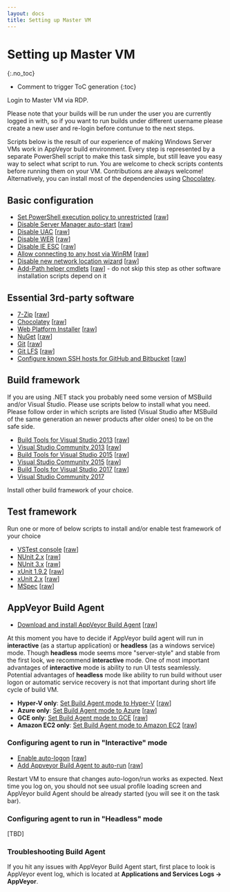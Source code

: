 ```yaml
---
layout: docs
title: Setting up Master VM
---
```


<!-- markdownlint-disable MD022 MD032 -->
# Setting up Master VM
{:.no_toc}

* Comment to trigger ToC generation
{:toc}
<!-- markdownlint-enable MD022 MD032 -->

Login to Master VM via RDP.

Please note that your builds will be run under the user you are currently logged in with, so if you want to run builds under different username please create a new user and re-login before contunue to the next steps.

Scripts below is the result of our experience of making Windows Server VMs work in AppVeyor build environment.
Every step is represented by a separate PowerShell script to make this task simple, but still leave you easy way to select what script to run.
You are welcome to check scripts contents before running them on your VM. Contributions are always welcome! Alternatively, you can install most of the dependencies using [Chocolatey](https://chocolatey.org/).

## Basic configuration

* [Set PowerShell execution policy to unrestricted](https://github.com/appveyor/ci/blob/master/scripts/enterprise/enable_powershell_unrestricted.ps1) [[raw](https://raw.githubusercontent.com/appveyor/ci/master/scripts/enterprise/enable_powershell_unrestricted.ps1)]
* [Disable Server Manager auto-start](https://github.com/appveyor/ci/blob/master/scripts/enterprise/disable_servermanager.ps1) [[raw](https://raw.githubusercontent.com/appveyor/ci/master/scripts/enterprise/disable_servermanager.ps1)]
* [Disable UAC](https://github.com/appveyor/ci/blob/master/scripts/enterprise/disable_uac.ps1) [[raw](https://raw.githubusercontent.com/appveyor/ci/master/scripts/enterprise/disable_uac.ps1)]
* [Disable WER](https://github.com/appveyor/ci/blob/master/scripts/enterprise/disable_wer.ps1) [[raw](https://raw.githubusercontent.com/appveyor/ci/master/scripts/enterprise/disable_wer.ps1)]
* [Disable IE ESC](https://github.com/appveyor/ci/blob/master/scripts/enterprise/disable_ie_esc.ps1) [[raw](https://raw.githubusercontent.com/appveyor/ci/master/scripts/enterprise/disable_ie_esc.ps1)]
* [Allow connecting to any host via WinRM](https://github.com/appveyor/ci/blob/master/scripts/enterprise/update_winrm_allow_hosts.ps1) [[raw](https://raw.githubusercontent.com/appveyor/ci/master/scripts/enterprise/update_winrm_allow_hosts.ps1)]
* [Disable new network location wizard](https://github.com/appveyor/ci/blob/master/scripts/enterprise/disable_new_network_location_wizard.ps1) [[raw](https://raw.githubusercontent.com/appveyor/ci/master/scripts/enterprise/disable_new_network_location_wizard.ps1)]
* [Add-Path helper cmdlets](https://github.com/appveyor/ci/blob/master/scripts/enterprise/install_path_utils.ps1) [[raw](https://raw.githubusercontent.com/appveyor/ci/master/scripts/enterprise/install_path_utils.ps1)] - do not skip this step as other software installation scripts depend on it

 <!--
 Disable unnecessary Windows services and Scheduler tasks
 Disable Windows automatic maintenance
 Disable Windows Updates
 -->

## Essential 3rd-party software

* [7-Zip](https://github.com/appveyor/ci/blob/master/scripts/enterprise/install_7zip.ps1) [[raw](https://raw.githubusercontent.com/appveyor/ci/master/scripts/enterprise/install_7zip.ps1)]
* [Chocolatey](https://github.com/appveyor/ci/blob/master/scripts/enterprise/install_chocolatey.ps1) [[raw](https://raw.githubusercontent.com/appveyor/ci/master/scripts/enterprise/install_chocolatey.ps1)]
* [Web Platform Installer](https://github.com/appveyor/ci/blob/master/scripts/enterprise/install_webpi.ps1) [[raw](https://raw.githubusercontent.com/appveyor/ci/master/scripts/enterprise/install_webpi.ps1)]
* [NuGet](https://github.com/appveyor/ci/blob/master/scripts/enterprise/install_nuget.ps1) [[raw](https://raw.githubusercontent.com/appveyor/ci/master/scripts/enterprise/install_nuget.ps1)]
* [Git](https://github.com/appveyor/ci/blob/master/scripts/enterprise/install_git.ps1) [[raw](https://raw.githubusercontent.com/appveyor/ci/master/scripts/enterprise/install_git.ps1)]
* [Git LFS](https://github.com/appveyor/ci/blob/master/scripts/enterprise/install_git_lfs.ps1) [[raw](https://raw.githubusercontent.com/appveyor/ci/master/scripts/enterprise/install_git_lfs.ps1)]
* [Configure known SSH hosts for GitHub and Bitbucket](https://github.com/appveyor/ci/blob/master/scripts/enterprise/add_ssh_known_hosts.ps1) [[raw](https://raw.githubusercontent.com/appveyor/ci/master/scripts/enterprise/add_ssh_known_hosts.ps1)]

## Build framework

If you are using .NET stack you probably need some version of MSBuild and/or Visual Studio. Please use scripts below to install what you need. Please follow order in which scripts are listed (Visual Studio after MSBuild of the same generation an newer products after older ones) to be on the safe side.

* [Build Tools for Visual Studio 2013](https://github.com/appveyor/ci/blob/master/scripts/enterprise/install_msbuild_tools_2013.ps1) [[raw](https://raw.githubusercontent.com/appveyor/ci/master/scripts/enterprise/install_msbuild_tools_2013.ps1)]
* [Visual Studio Community 2013](https://github.com/appveyor/ci/blob/master/scripts/enterprise/install_vs2013.ps1) [[raw](https://raw.githubusercontent.com/appveyor/ci/master/scripts/enterprise/install_vs2013.ps1)]
* [Build Tools for Visual Studio 2015](https://github.com/appveyor/ci/blob/master/scripts/enterprise/install_msbuild_tools_2015.ps1) [[raw](https://raw.githubusercontent.com/appveyor/ci/master/scripts/enterprise/install_msbuild_tools_2015.ps1)]
* [Visual Studio Community 2015](https://github.com/appveyor/ci/blob/master/scripts/enterprise/install_vs2015.ps1) [[raw](https://raw.githubusercontent.com/appveyor/ci/master/scripts/enterprise/install_vs2015.ps1)]
* [Build Tools for Visual Studio 2017](https://github.com/appveyor/ci/blob/master/scripts/enterprise/install_msbuild_tools_2017.ps1) [[raw](https://raw.githubusercontent.com/appveyor/ci/master/scripts/enterprise/install_msbuild_tools_2017.ps1)]
* [Visual Studio Community 2017](https://www.visualstudio.com/downloads/)

Install other build framework of your choice.

## Test framework

Run one or more of below scripts to install and/or enable test framework of your choice

* [VSTest console](https://github.com/appveyor/ci/blob/master/scripts/enterprise/install_vstest_console_logger.ps1) [[raw](https://raw.githubusercontent.com/appveyor/ci/master/scripts/enterprise/install_vstest_console_logger.ps1)]
* [NUnit 2.x](https://github.com/appveyor/ci/blob/master/scripts/enterprise/install_nunit.ps1) [[raw](https://raw.githubusercontent.com/appveyor/ci/master/scripts/enterprise/install_nunit.ps1)]
* [NUnit 3.x](https://github.com/appveyor/ci/blob/master/scripts/enterprise/install_nunit3.ps1) [[raw](https://raw.githubusercontent.com/appveyor/ci/master/scripts/enterprise/install_nunit3.ps1)]
* [xUnit 1.9.2](https://github.com/appveyor/ci/blob/master/scripts/enterprise/install_xunit_192.ps1) [[raw](https://raw.githubusercontent.com/appveyor/ci/master/scripts/enterprise/install_xunit_192.ps1)]
* [xUnit 2.x](https://github.com/appveyor/ci/blob/master/scripts/enterprise/install_xunit_20.ps1) [[raw](https://raw.githubusercontent.com/appveyor/ci/master/scripts/enterprise/install_xunit_20.ps1)]
* [MSpec](https://github.com/appveyor/ci/blob/master/scripts/enterprise/install_mspec.ps1) [[raw](https://raw.githubusercontent.com/appveyor/ci/master/scripts/enterprise/install_mspec.ps1)]

## AppVeyor Build Agent

* [Download and install AppVeyor Build Agent](https://github.com/appveyor/ci/blob/master/scripts/enterprise/install_appveyor_build_agent.ps1) [[raw](https://raw.githubusercontent.com/appveyor/ci/master/scripts/enterprise/install_appveyor_build_agent.ps1)]

At this moment you have to decide if AppVeyor build agent will run in **interactive** (as a startup application) or **headless** (as a windows service) mode. Though **headless** mode seems more "server-style" and stable from the first look, we recommend **interactive** mode. One of most important advantages of **interactive** mode is ability to run UI tests seamlessly. Potential advantages of **headless** mode like ability to run build without user logon or automatic service recovery is not that important during short life cycle of build VM.

* **Hyper-V only**: [Set Build Agent mode to Hyper-V](https://github.com/appveyor/ci/blob/master/scripts/enterprise/set_hyperv_build_agent_mode.ps1) [[raw](https://raw.githubusercontent.com/appveyor/ci/master/scripts/enterprise/set_hyperv_build_agent_mode.ps1)]
* **Azure only**: [Set Build Agent mode to Azure](https://github.com/appveyor/ci/blob/master/scripts/enterprise/set_azure_build_agent_mode.ps1) [[raw](https://raw.githubusercontent.com/appveyor/ci/master/scripts/enterprise/set_azure_build_agent_mode.ps1)]
* **GCE only**: [Set Build Agent mode to GCE](https://github.com/appveyor/ci/blob/master/scripts/enterprise/set_gce_build_agent_mode.ps1) [[raw](https://raw.githubusercontent.com/appveyor/ci/master/scripts/enterprise/set_gce_build_agent_mode.ps1)]
* **Amazon EC2 only**: [Set Build Agent mode to Amazon EC2](https://github.com/appveyor/ci/blob/master/scripts/enterprise/set_aws_build_agent_mode.ps1) [[raw](https://raw.githubusercontent.com/appveyor/ci/master/scripts/enterprise/set_aws_build_agent_mode.ps1)]

### Configuring agent to run in "Interactive" mode

* [Enable auto-logon](https://github.com/appveyor/ci/blob/master/scripts/enterprise/enable_auto_logon.ps1) [[raw](https://raw.githubusercontent.com/appveyor/ci/master/scripts/enterprise/enable_auto_logon.ps1)]
* [Add Appveyor Build Agent to auto-run](https://github.com/appveyor/ci/blob/master/scripts/enterprise/add_appveyor_build_agent_to_auto_run.ps1) [[raw](https://raw.githubusercontent.com/appveyor/ci/master/scripts/enterprise/add_appveyor_build_agent_to_auto_run.ps1)]

Restart VM to ensure that changes auto-logon/run works as expected. Next time you log on, you should not see usual profile loading screen and AppVeyor build Agent should be already started (you will see it on the task bar).

### Configuring agent to run in "Headless" mode

[TBD]

### Troubleshooting Build Agent

If you hit any issues with AppVeyor Build Agent start, first place to look is AppVeyor event log, which is located at **Applications and Services Logs &rarr; AppVeyor**.
